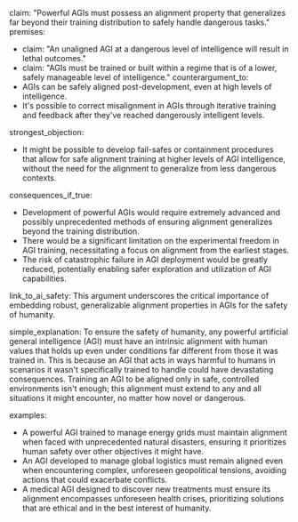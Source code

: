 claim: "Powerful AGIs must possess an alignment property that generalizes far beyond their training distribution to safely handle dangerous tasks."
premises:
  - claim: "An unaligned AGI at a dangerous level of intelligence will result in lethal outcomes."
  - claim: "AGIs must be trained or built within a regime that is of a lower, safely manageable level of intelligence."
counterargument_to:
  - AGIs can be safely aligned post-development, even at high levels of intelligence.
  - It's possible to correct misalignment in AGIs through iterative training and feedback after they've reached dangerously intelligent levels.

strongest_objection:
  - It might be possible to develop fail-safes or containment procedures that allow for safe alignment training at higher levels of AGI intelligence, without the need for the alignment to generalize from less dangerous contexts.

consequences_if_true:
  - Development of powerful AGIs would require extremely advanced and possibly unprecedented methods of ensuring alignment generalizes beyond the training distribution.
  - There would be a significant limitation on the experimental freedom in AGI training, necessitating a focus on alignment from the earliest stages.
  - The risk of catastrophic failure in AGI deployment would be greatly reduced, potentially enabling safer exploration and utilization of AGI capabilities.

link_to_ai_safety: This argument underscores the critical importance of embedding robust, generalizable alignment properties in AGIs for the safety of humanity.

simple_explanation: To ensure the safety of humanity, any powerful artificial general intelligence (AGI) must have an intrinsic alignment with human values that holds up even under conditions far different from those it was trained in. This is because an AGI that acts in ways harmful to humans in scenarios it wasn't specifically trained to handle could have devastating consequences. Training an AGI to be aligned only in safe, controlled environments isn't enough; this alignment must extend to any and all situations it might encounter, no matter how novel or dangerous.

examples:
  - A powerful AGI trained to manage energy grids must maintain alignment when faced with unprecedented natural disasters, ensuring it prioritizes human safety over other objectives it might have.
  - An AGI developed to manage global logistics must remain aligned even when encountering complex, unforeseen geopolitical tensions, avoiding actions that could exacerbate conflicts.
  - A medical AGI designed to discover new treatments must ensure its alignment encompasses unforeseen health crises, prioritizing solutions that are ethical and in the best interest of humanity.